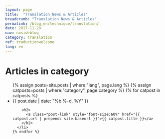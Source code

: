 ```yaml
---
layout: page
title:  "Translation News & Articles"
breadcrumb: "Translation News & Articles"
permalink: /blog_en/technique/translation/
date: 2017-11-28
nav: nosideblog
category: translation
ref: traductionwelcome
lang: en
---
```




<!----------------- Liste des articles de blog ------------------->
  <div class="wrapper">
  <h1 class="page-heading">Articles in category</h1>
 <ul class="post-list">
	{% assign posts=site.posts | where:"lang", page.lang %}
    {% assign catposts=posts | where:"category", page.category %}
    {% for catpost in catposts %}
      <li>
        <span class="post-meta">{{ post.date | date: "%b %-d, %Y" }}</span>

        <h2>
          <a class="post-link" style="font-size:60%" href="{{ catpost.url | prepend: site.baseurl }}">{{ catpost.title }}</a>
        </h2>
      </li>
    {% endfor %}
  </ul>
  </div>
  <!----------------- Fin de la liste des articles de blog ------------------->
